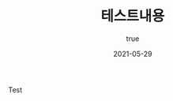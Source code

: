 ﻿---
title: "테스트내용"
excerpt: "TEst22"
permalink: stock-news/stock-news/A210529043852
published: true
author:
  name             : "Joon"
  avatar           : "/assets/image/JoonProfile.png"
  bio              : "#Developers #CSharp #VBA"
  location         : "Seoul, Korea"
  email            :
  links:
    - label: "GitHub"
      url: "https://github.com/JoonYoungJJ/JoonYoungJJ.github.io"
      
categories:
- stock-news
tags:
  - Tg
      
toc: true
toc_sticky: true
 
date: 2021-05-29
last_modified_at: 2021-05-29
---
Test

